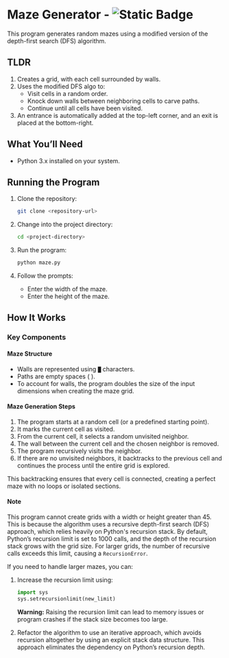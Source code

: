 # Maze Generator - ![Static Badge](https://img.shields.io/badge/python-3-black?logo=python&link=https%3A%2F%2Fwww.python.org%2Fdownloads%2F)

This program generates random mazes using a modified version of the depth-first search (DFS) algorithm.

## TLDR

1.  Creates a grid, with each cell surrounded by walls.
2.  Uses the modified DFS algo to:
    - Visit cells in a random order.
    - Knock down walls between neighboring cells to carve paths.
    - Continue until all cells have been visited.
3.  An entrance is automatically added at the top-left corner, and an exit is placed at the bottom-right.

## What You’ll Need

- Python 3.x installed on your system.

## Running the Program

1.  Clone the repository:

    ```bash
    git clone <repository-url>

    ```

2.  Change into the project directory:

    ```bash
    cd <project-directory>

    ```

3.  Run the program:

    ```bash
    python maze.py

    ```

4.  Follow the prompts:
    - Enter the width of the maze.
    - Enter the height of the maze.

## How It Works

### Key Components

#### Maze Structure

- Walls are represented using `█` characters.
- Paths are empty spaces ( ).
- To account for walls, the program doubles the size of the input dimensions when creating the maze grid.

#### Maze Generation Steps

1.  The program starts at a random cell (or a predefined starting point).
2.  It marks the current cell as visited.
3.  From the current cell, it selects a random unvisited neighbor.
4.  The wall between the current cell and the chosen neighbor is removed.
5.  The program recursively visits the neighbor.
6.  If there are no unvisited neighbors, it backtracks to the previous cell and continues the process until the entire grid is explored.

This backtracking ensures that every cell is connected, creating a perfect maze with no loops or isolated sections.

#### Note

This program cannot create grids with a width or height greater than 45. This is because the algorithm uses a recursive depth-first search (DFS) approach, which relies heavily on Python's recursion stack. By default, Python’s recursion limit is set to 1000 calls, and the depth of the recursion stack grows with the grid size. For larger grids, the number of recursive calls exceeds this limit, causing a `RecursionError`.

If you need to handle larger mazes, you can:

1.  Increase the recursion limit using:

    ```python
    import sys
    sys.setrecursionlimit(new_limit)
    ```

    **Warning:** Raising the recursion limit can lead to memory issues or program crashes if the stack size becomes too large.

2.  Refactor the algorithm to use an iterative approach, which avoids recursion altogether by using an explicit stack data structure. This approach eliminates the dependency on Python’s recursion depth.
